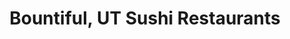 ---
layout: city
title: Bountiful, UT Sushi Restaurants
permalink: /utah/bountiful/
stateAbbr: UT
stateName: Utah
cityName: Bountiful
---
